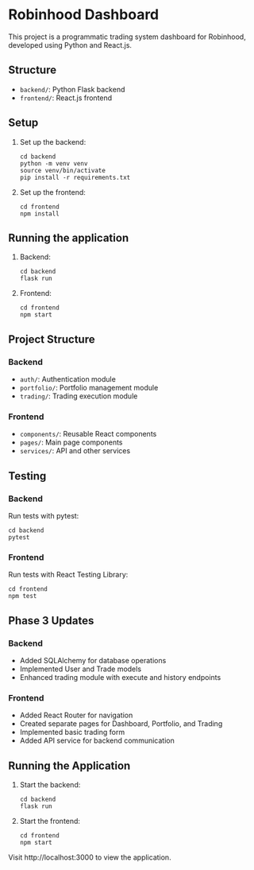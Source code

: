 # Robinhood Dashboard

This project is a programmatic trading system dashboard for Robinhood, developed using Python and React.js.

## Structure

- `backend/`: Python Flask backend
- `frontend/`: React.js frontend

## Setup

1. Set up the backend:
   ```
   cd backend
   python -m venv venv
   source venv/bin/activate
   pip install -r requirements.txt
   ```

2. Set up the frontend:
   ```
   cd frontend
   npm install
   ```

## Running the application

1. Backend:
   ```
   cd backend
   flask run
   ```

2. Frontend:
   ```
   cd frontend
   npm start
   ```

## Project Structure

### Backend
- `auth/`: Authentication module
- `portfolio/`: Portfolio management module
- `trading/`: Trading execution module

### Frontend
- `components/`: Reusable React components
- `pages/`: Main page components
- `services/`: API and other services

## Testing

### Backend
Run tests with pytest:
```
cd backend
pytest
```

### Frontend
Run tests with React Testing Library:
```
cd frontend
npm test
```

## Phase 3 Updates

### Backend
- Added SQLAlchemy for database operations
- Implemented User and Trade models
- Enhanced trading module with execute and history endpoints

### Frontend
- Added React Router for navigation
- Created separate pages for Dashboard, Portfolio, and Trading
- Implemented basic trading form
- Added API service for backend communication

## Running the Application

1. Start the backend:
   ```
   cd backend
   flask run
   ```

2. Start the frontend:
   ```
   cd frontend
   npm start
   ```

Visit http://localhost:3000 to view the application.
